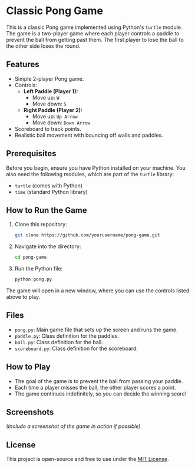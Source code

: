 # Classic Pong Game

This is a classic Pong game implemented using Python's `turtle` module. The game is a two-player game where each player controls a paddle to prevent the ball from getting past them. The first player to lose the ball to the other side loses the round.

## Features
- Simple 2-player Pong game.
- Controls:
  - **Left Paddle (Player 1):**
    - Move up: `W`
    - Move down: `S`
  - **Right Paddle (Player 2):**
    - Move up: `Up Arrow`
    - Move down: `Down Arrow`
- Scoreboard to track points.
- Realistic ball movement with bouncing off walls and paddles.
  
## Prerequisites

Before you begin, ensure you have Python installed on your machine. You also need the following modules, which are part of the `turtle` library:

- `turtle` (comes with Python)
- `time` (standard Python library)

## How to Run the Game

1. Clone this repository:

    ```bash
    git clone https://github.com/yourusername/pong-game.git
    ```

2. Navigate into the directory:

    ```bash
    cd pong-game
    ```

3. Run the Python file:

    ```bash
    python pong.py
    ```

The game will open in a new window, where you can use the controls listed above to play.

## Files

- `pong.py`: Main game file that sets up the screen and runs the game.
- `paddle.py`: Class definition for the paddles.
- `ball.py`: Class definition for the ball.
- `scoreboard.py`: Class definition for the scoreboard.

## How to Play

- The goal of the game is to prevent the ball from passing your paddle.
- Each time a player misses the ball, the other player scores a point.
- The game continues indefinitely, so you can decide the winning score!

## Screenshots

*(Include a screenshot of the game in action if possible)*

## License

This project is open-source and free to use under the [MIT License](LICENSE).
